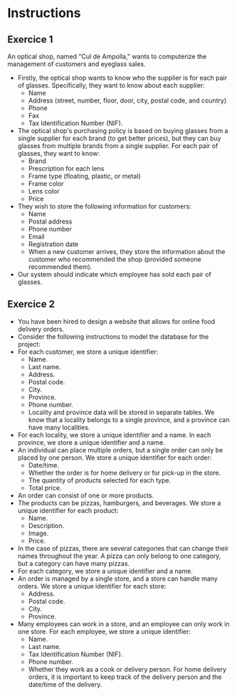 # Instructions

## Exercice 1

An optical shop, named "Cul de Ampolla," wants to computerize the management of customers and eyeglass sales.

- Firstly, the optical shop wants to know who the supplier is for each pair of glasses. Specifically, they want to know about each supplier:
  - Name
  - Address (street, number, floor, door, city, postal code, and country)
  - Phone
  - Fax
  - Tax Identification Number (NIF).
- The optical shop's purchasing policy is based on buying glasses from a single supplier for each brand (to get better prices), but they can buy glasses from multiple brands from a single supplier. For each pair of glasses, they want to know:
  - Brand
  - Prescription for each lens
  - Frame type (floating, plastic, or metal)
  - Frame color
  - Lens color
  - Price
- They wish to store the following information for customers:
  - Name
  - Postal address
  - Phone number
  - Email
  - Registration date
  - When a new customer arrives, they store the information about the customer who recommended the shop (provided someone recommended them).
- Our system should indicate which employee has sold each pair of glasses.

## Exercice 2

- You have been hired to design a website that allows for online food delivery orders.
- Consider the following instructions to model the database for the project:
- For each customer, we store a unique identifier:
  - Name.
  - Last name.
  - Address.
  - Postal code.
  - City.
  - Province.
  - Phone number.
  - Locality and province data will be stored in separate tables. We know that a locality belongs to a single province, and a province can have many localities.
- For each locality, we store a unique identifier and a name. In each province, we store a unique identifier and a name.
- An individual can place multiple orders, but a single order can only be placed by one person. We store a unique identifier for each order:
  - Date/time.
  - Whether the order is for home delivery or for pick-up in the store.
  - The quantity of products selected for each type.
  - Total price.
- An order can consist of one or more products.
- The products can be pizzas, hamburgers, and beverages. We store a unique identifier for each product:
  - Name.
  - Description.
  - Image.
  - Price.
- In the case of pizzas, there are several categories that can change their names throughout the year. A pizza can only belong to one category, but a category can have many pizzas.
- For each category, we store a unique identifier and a name.
- An order is managed by a single store, and a store can handle many orders. We store a unique identifier for each store:
  - Address.
  - Postal code.
  - City.
  - Province.
- Many employees can work in a store, and an employee can only work in one store. For each employee, we store a unique identifier:
  - Name.
  - Last name.
  - Tax Identification Number (NIF).
  - Phone number.
  - Whether they work as a cook or delivery person. For home delivery orders, it is important to keep track of the delivery person and the date/time of the delivery.
